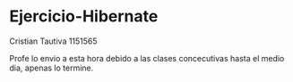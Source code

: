 # Ejercicio-Hibernate

Cristian Tautiva 1151565

Profe lo envio a esta hora debido a las clases concecutivas hasta el medio dia, apenas lo termine.
